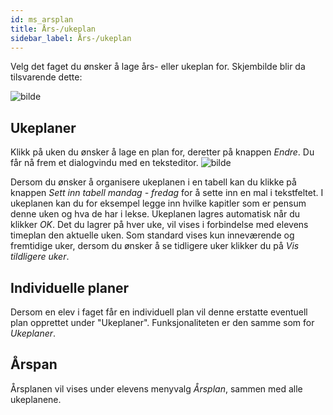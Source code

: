 ```yaml
---
id: ms_arsplan
title: Års-/ukeplan
sidebar_label: Års-/ukeplan
---
```


Velg det faget du ønsker å lage års- eller ukeplan for. Skjembilde blir da tilsvarende dette:

![bilde](https://github.com/BarmanHanssen/iskole/assets/80097133/bd9f6e03-bb3e-44ef-8e17-216e95ba52b0)


## Ukeplaner
Klikk på uken du ønsker å lage en plan for, deretter på knappen _Endre_. Du får nå frem et dialogvindu med en teksteditor. 
![bilde](https://github.com/BarmanHanssen/iskole/assets/80097133/7be2416c-7e58-4e7d-9b0f-1b1f98693339)


Dersom du ønsker å organisere ukeplanen i en tabell kan du klikke på knappen _Sett inn tabell mandag - fredag_ for å sette inn en mal i tekstfeltet. I ukeplanen kan du for eksempel legge inn hvilke kapitler som er pensum denne uken og hva de har i lekse. Ukeplanen lagres automatisk når du klikker _OK_. Det du lagrer på hver uke, vil vises i forbindelse med elevens timeplan den aktuelle uken. Som standard vises kun inneværende og fremtidige uker, dersom du ønsker å se tidligere uker klikker du på _Vis tildligere uker_.

## Individuelle planer
Dersom en elev i faget får en individuell plan vil denne erstatte eventuell plan opprettet under "Ukeplaner". Funksjonaliteten er den samme som for _Ukeplaner_.

## Årspan
Årsplanen vil vises under elevens menyvalg _Årsplan_, sammen med alle ukeplanene.
